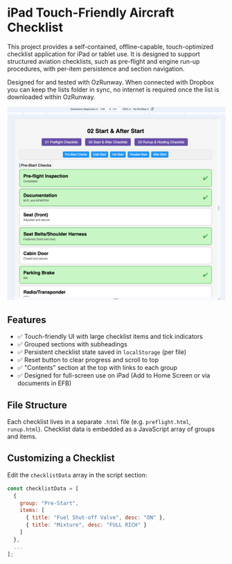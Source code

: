 # iPad Touch-Friendly Aircraft Checklist

This project provides a self-contained, offline-capable, touch-optimized checklist application for iPad or tablet use. It is designed to support structured aviation checklists, such as pre-flight and engine run-up procedures, with per-item persistence and section navigation.

Designed for and tested with OzRunway. When connected with Dropbox you can keep the lists folder in sync, no internet is required once the list is downloaded within OzRunway.


![Prestart](/screenshots/start.png?raw=true "Pre Start")


## Features

- ✅ Touch-friendly UI with large checklist items and tick indicators
- ✅ Grouped sections with subheadings
- ✅ Persistent checklist state saved in `localStorage` (per file)
- ✅ Reset button to clear progress and scroll to top
- ✅ "Contents" section at the top with links to each group
- ✅ Designed for full-screen use on iPad (Add to Home Screen or via documents in EFB)

## File Structure

Each checklist lives in a separate `.html` file (e.g. `preflight.html`, `runup.html`). Checklist data is embedded as a JavaScript array of groups and items.

## Customizing a Checklist

Edit the `checklistData` array in the script section:

```js
const checklistData = [
  {
    group: "Pre-Start",
    items: [
      { title: "Fuel Shut-off Valve", desc: "ON" },
      { title: "Mixture", desc: "FULL RICH" }
    ]
  },
  ...
];

